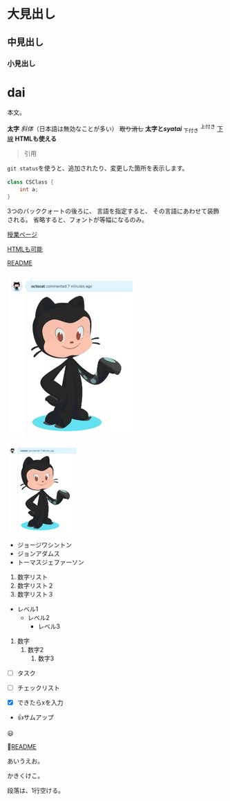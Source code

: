 # 大見出し
## 中見出し
### 小見出し

# dai

本文。

**太字**
*斜体*（日本語は無効なことが多い）
~~取り消し~~
**太字と**___syatai___
<sub>下付き</sub>
<sup>上付き</sup>
<ins>下線</ins>
<b>HTMLも使える</b>

> 引用

`git status`を使うと、追加されたり、変更した箇所を表示します。

```csharp
class CSClass {
	int a;
}
```

3つのバッククォートの後ろに、
言語を指定すると、
その言語にあわせて装飾される。
省略すると、フォントが等幅になるのみ。

[授業ページ](https://github.com/datgm24/design)

<a href="https://github.com/datgm24/design">HTMLも可能</a>

[README](README.md)

![スクショ](images/img00.jpg)

<img src="images/img00.jpg" style="width:160px" alt="スクショ">

- ジョージワシントン
- ジョンアダムス
- トーマスジェファーソン

1. 数字リスト
1. 数字リスト２
1. 数字リスト３

- レベル1
  - レベル2
    - レベル3

1. 数字
   1. 数字2
      1. 数字3

- [ ] タスク
- [ ] チェックリスト
- [x] できたらxを入力


- :+1:サムアップ

:smiley:

:link:[README](README.md)

あいうえお。

かきくけこ。

段落は、1行空ける。


